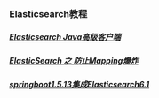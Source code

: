 ### Elasticsearch教程
##### [Elasticsearch Java高级客户端][1]
##### [ElasticSearch 之 防止Mapping爆炸][2]
##### [springboot1.5.13集成Elasticsearch6.1][3]
[1]: https://www.cnblogs.com/cjsblog/p/10232581.html
[2]: https://my.oschina.net/u/3136594/blog/3072387
[3]: http://www.mamicode.com/info-detail-2338499.html
